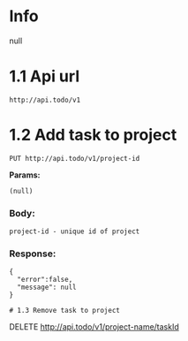 # Info
null<br>
# 1.1 Api url
```
http://api.todo/v1
```
# 1.2 Add task to project
```
PUT http://api.todo/v1/project-id
```
**Params:**
```
(null)
```
### Body:
```
project-id - unique id of project
```
### Response: 
```
{
  "error":false,
  "message": null
}
```
```
# 1.3 Remove task to project
```
DELETE http://api.todo/v1/project-name/taskId
```
